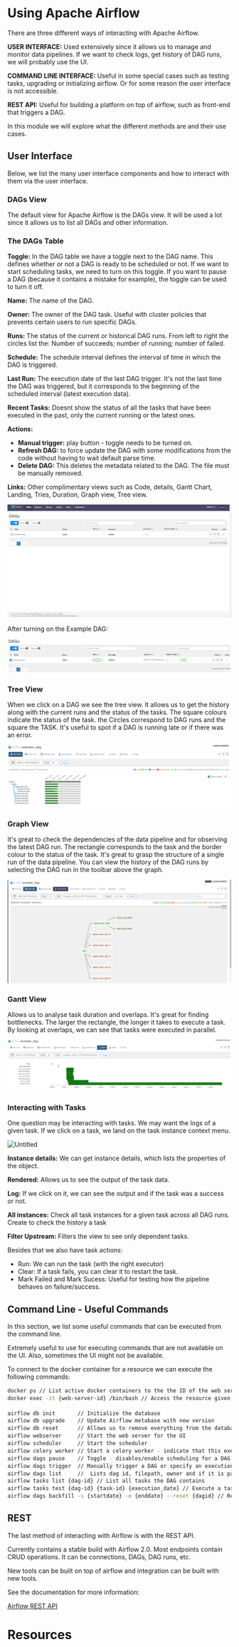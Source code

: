 # Using Apache Airflow

There are three different ways of interacting with Apache Airflow.

**USER INTERFACE:** Used extensively since it allows us to manage and monitor data pipelines. If we want to check logs, get history of DAG runs, we will probably use the UI.

**COMMAND LINE INTERFACE:** Useful in some special cases such as testing tasks, upgrading or initializing airflow. Or for some reason the user interface is not accessible.

**REST API:** Useful for building a platform on top of airflow, such as front-end that triggers a DAG. 

In this module we will explore what the different methods are and their use cases.

## User Interface

Below, we list the many user interface components and how to interact with them via the user interface.

### DAGs View

The default view for Apache Airflow is the DAGs view. It will be used a lot since it allows us to list all DAGs and other information.

### The DAGs Table

**Toggle:** In the DAG table we have a toggle next to the DAG name. This defines whether or not a DAG is ready to be scheduled or not. If we want to start scheduling tasks, we need to turn on this toggle. If you want to pause a DAG (because it contains a mistake for example), the toggle can be used to turn it off.

**Name:** The name of the DAG.

**Owner:** The owner of the DAG task. Useful with cluster policies that prevents certain users to run specific DAGs. 

**Runs:** The status of the current or historical DAG runs. From left to right the circles list the: Number of succeeds; number of running; number of failed.

**Schedule:** The schedule interval defines the interval of time in which the DAG is triggered.

**Last Run:** The execution date of the last DAG trigger. It's not the last time the DAG was triggered, but it corresponds to the beginning of the scheduled interval (latest execution data).

**Recent Tasks:** Doesnt show the status of all the tasks that have been executed in the past, only the current running or the latest ones. 

**Actions:** 

- **Manual trigger:** play button - toggle needs to be turned on.
- **Refresh DAG:** to force update the DAG with some modifications from the code without having to wait default parse time.
- **Delete DAG:**  This deletes the metadata related to the DAG. The file must be manually removed.

**Links:** Other complimentary views such as Code, details, Gantt Chart, Landing, Tries, Duration, Graph view, Tree view. 

![Untitled](https://github.com/gustavom2998/engineering_notes/blob/main/courses/airflow_fundamentals/images/using_airflow_1.png?raw=true)

After turning on the Example DAG:

![Untitled](https://github.com/gustavom2998/engineering_notes/blob/main/courses/airflow_fundamentals/images/using_airflow_2.png?raw=true)

### Tree View

When we click on a DAG we see the tree view. It allows us to get the history along with the current runs and the status of the tasks. The square colours indicate the status of the task. the Circles correspond to DAG runs and the square the TASK. It's useful to spot if a DAG is running late or if there was an error. 

![Untitled](https://github.com/gustavom2998/engineering_notes/blob/main/courses/airflow_fundamentals/images/using_airflow_3.png?raw=true)

### Graph View

It's great to check the dependencies of the data pipeline and for observing the latest DAG run. The rectangle corresponds to the task and the border colour to the status of the task. It's great to grasp the structure of a single run of the data pipeline. You can view the history of the DAG runs by selecting the DAG run in the toolbar above the graph. 

 

![Untitled](https://github.com/gustavom2998/engineering_notes/blob/main/courses/airflow_fundamentals/images/using_airflow_4.png?raw=true)

### Gantt View

Allows us to analyse task duration and overlaps. It's great for finding bottlenecks. The larger the rectangle, the longer it takes to execute a task. By looking at overlaps, we can see that tasks were executed in parallel. 

![Untitled](https://github.com/gustavom2998/engineering_notes/blob/main/courses/airflow_fundamentals/images/using_airflow_5.png?raw=true)

### Interacting with Tasks

One question may be interacting with tasks. We may want the logs of a given task. If we click on a task, we land on the task instance context menu. 

![Untitled](![Untitled](https://github.com/gustavom2998/engineering_notes/blob/main/courses/airflow_fundamentals/images/using_airflow_6.png?raw=true))

**Instance details:** We can get instance details, which lists the properties of the object. 

**Rendered:** Allows us to see the output of the task data. 

**Log:** If we click on it, we can see the output and if the task was a success or not.

**All instances:** Check all task instances for a given task across all DAG runs. Create to check the history a task

**Filter Upstream:** Filters the view to see only dependent tasks. 

Besides that we also have task actions:

- Run: We can run the task (with the right executor)
- Clear: If a task fails, you can clear it to restart the task.
- Mark Failed and Mark Sucess: Useful for testing how the pipeline behaves on failure/success.

## Command Line - Useful Commands

In this section, we list some useful commands that can be executed from the command line.

Extremely useful to use for executing commands that are not available on the UI. Also, sometimes the UI might not be available.

To connect to the docker container for a resource we can execute the following commands:

```bash
docker ps // List active docker containers to the the ID of the web server
docker exec -it {web-server-id} /bin/bash // Access the resource given the id using Bash

airflow db init       // Initialize the database
airflow db upgrade    // Update Airflow metabase with new version
airflow db reset      // Allows us to remove everything from the database
airflow webserver     // Start the web server for the UI
airflow scheduler     // Start the scheduler
airflow celery worker // Start a celery worker - indicate that this execution is available for executing tasks - useful for executing tasks on clusters
airflow dags pause    // Toggle - disables/enable scheduling for a DAG - can also use the argument unpause
airflow dags trigger  // Manually trigger a DAG or specify an execution date with -e argument
airflow dags list     //  Lists dag id, filepath, owner and if it is paused or not
airflow tasks list {dag-id} // List all tasks the DAG contains
airflow tasks test {dag-id} {task-id} {execution_date} // Execute a task without checking a dependency - use this command to test a task works
airflow dags backfill -s {startdate} -e {enddate} --reset {dagid} // Re-run past DAG runs - arguments: start date; end date; reset_dagruns
```

## REST 

The last method of interacting with Airflow is with the REST API.

Currently contains a stable build with Airflow 2.0. Most endpoints contain CRUD operations. It can be connections, DAGs, DAG runs, etc. 

New tools can be built on top of airflow and integration can be built with new tools.

See the documentation for more information:

[Airflow REST API](https://airflow.apache.org/docs/apache-airflow/stable/stable-rest-api-ref.html)

# Resources